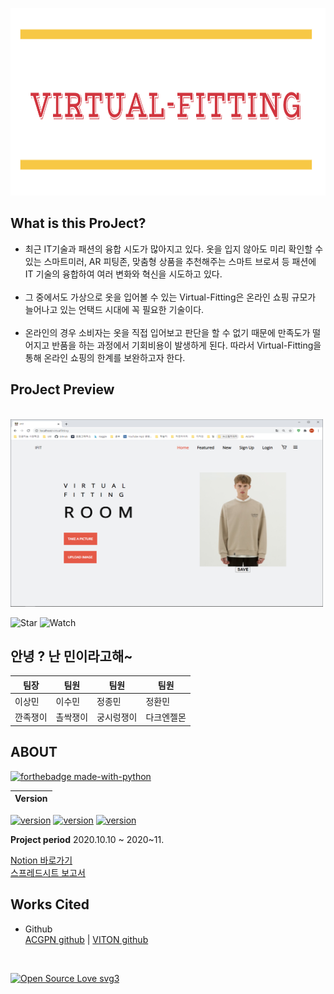 <img src="/readme/logo.png" width="1000px" height="300px"></img><br/>



## What is this ProJect?
* 최근 IT기술과 패션의 융합 시도가 많아지고 있다. 옷을 입지 않아도 미리 확인할 수 있는 스마트미러, AR 피팅존, 맞춤형 상품을 추천해주는 스마트 브로셔 등 패션에 IT 기술의 융합하여 여러 변화와 혁신을 시도하고 있다.
<br></br>
* 그 중에서도 가상으로 옷을 입어볼 수 있는 Virtual-Fitting은 온라인 쇼핑 규모가 늘어나고 있는 언택드 시대에 꼭 필요한 기술이다.
<br></br>
* 온라인의 경우 소비자는 옷을 직접 입어보고 판단을 할 수 없기 때문에 만족도가 떨어지고 반품을 하는 과정에서 기회비용이 발생하게 된다. 따라서 Virtual-Fitting을 통해 온라인 쇼핑의 한계를 보완하고자 한다.


## ProJect Preview 

<br>
<img src="/readme/preview.png" width="500px" height="300px"></img>
<br/>


![Star](https://img.shields.io/github/stars/JEONGHWANMIN/Virtual-Fitting_ByMin?style=social) ![Watch](https://img.shields.io/github/watchers/JEONGHWANMIN/Virtual-Fitting_ByMin?style=for-the-badge)


## 안녕 ? 난 민이라고해~


팀장|팀원|팀원|팀원
---|---|---|---
이상민|이수민|정종민|정환민
깐족쟁이|촐싹쟁이|궁시렁쟁이|다크엔젤몬

## ABOUT

[![ forthebadge made-with-python ](http://ForTheBadge.com/images/badges/made-with-python.svg)](https://www.python.org/)

| Version
| --------
  [![version](https://img.shields.io/badge/Python-3.7.6-blue)](https://www.python.org/) 
  [![version](https://img.shields.io/badge/Flask-1.1.1-blue)](https://flask-docs-kr.readthedocs.io/ko/latest/) 
  [![version](https://img.shields.io/badge/Pytorch%20-1.6.0-blue)](https://pytorch.org/) 
 
 



**Project period**
2020.10.10 ~ 2020~11.


[Notion 바로가기](https://www.notion.so/AI-27c20722167c456e84110791cca0771c)
<br>[스프레드시트 보고서](https://docs.google.com/spreadsheets/u/0/d/1VYxDzwDt88ND5S6YmfKAdz-pvAp3t1nZ/edit?usp=sheets_home&ths=true)</br>

## Works Cited
* Github <br>
[ACGPN github](https://github.com/switchablenorms/DeepFashion_Try_On) | [VITON github](https://github.com/xthan/VITON)
</br>


[![Open Source Love svg3](https://badges.frapsoft.com/os/v3/open-source.svg?v=103)](https://github.com/ellerbrock/open-source-badges/)


